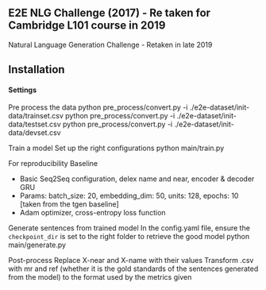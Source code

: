 E2E NLG Challenge (2017) - Re taken for Cambridge L101 course in 2019
-----------------------

Natural Language Generation Challenge - Retaken in late 2019

Installation
----------------------

#### Settings 


Pre process the data
python pre_process/convert.py -i ./e2e-dataset/init-data/trainset.csv
python pre_process/convert.py -i ./e2e-dataset/init-data/testset.csv
python pre_process/convert.py -i ./e2e-dataset/init-data/devset.csv

Train a model
Set up the right configurations
python main/train.py

For reproducibility
Baseline 
- Basic Seq2Seq configuration, delex name and near, encoder & decoder GRU
- Params: batch_size: 20, embedding_dim: 50, units: 128, epochs: 10 [taken from the tgen baseline]
- Adam optimizer, cross-entropy loss function

Generate sentences from trained model
In the config.yaml file, ensure the `checkpoint_dir` is set to the right folder to retrieve the good model
python main/generate.py

Post-process
Replace X-near and X-name with their values
Transform .csv with mr and ref (whether it is the gold standards of the sentences generated from the model) to the format used by the metrics given